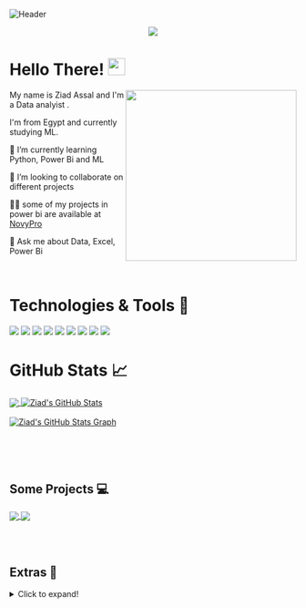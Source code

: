 ![Header](https://th.bing.com/th/id/R.bcf68c1f5aa736f48aa4f86e81894602?rik=P63akbkvm3%2fOug&riu=http%3a%2f%2fcorpusconsulting.in%2fwp-content%2fuploads%2f2015%2f11%2fbuilding-capabilities1-6.jpg&ehk=MwW6Qu4Qsg3kJpcFj2qCvFLVoTLcEzFGp1p2tHQByoY%3d&risl=&pid=ImgRaw&r=0?raw=true "Header")

<p align="center">
  <a href="https://www.linkedin.com/in/ziad-assal/" target="_blank">
    <img src="https://img.shields.io/static/v1?label=|&message=LINKED-IN&color=cdf998&style=plastic&logo=linkedin&logo-color=white"/>
  </a>
</p>

# Hello There! <img src="https://th.bing.com/th/id/R.fb48d654a18b552077522b355f721cec?rik=AsmQI1uTuIdvxA&pid=ImgRaw&r=0?raw=true" width="30">
 <!-- Profile views -->
 <img src="https://media.giphy.com/media/l46Cy1rHbQ92uuLXa/giphy.gif" align="right" height="300">
 
 <p align="left">My name is Ziad Assal and I'm a Data analyist .
  
  I'm from Egypt and currently studying ML.
  
</p>


🌱 I’m currently learning Python, Power Bi and ML

👯 I’m looking to collaborate on different projects

👨‍💻 some of my projects in power bi are available at [NovyPro](https://www.novypro.com/profile_projects/ziadasal)

👀 Ask me about Data, Excel, Power Bi

<br>


# Technologies & Tools 🔧
![](https://img.shields.io/badge/Code-JavaScript-informational?style=flat&logo=javascript&logoColor=white&color=brightgreen)
![](https://img.shields.io/badge/Code-Python-informational?style=flat&logo=python&logoColor=white&color=brightgreen)
![](https://img.shields.io/badge/Database-MySQL-informational?style=flat&logo=mysql&logoColor=white&color=brightgreen)
![](https://img.shields.io/badge/Tools-Git-informational?style=flat&logo=git&logoColor=white&color=brightgreen)
![](https://img.shields.io/badge/Tools-Power%20bi-brightgreen)
![](https://img.shields.io/badge/Tools-Tableau%20-brightgreen)
![](https://img.shields.io/badge/Tools-Excel-brightgreen)
![](https://img.shields.io/badge/Editor-Jupyter%20notebook-brightgreen)
![](https://img.shields.io/badge/Editor-VSCode-informational?style=flat&logo=visualstudiocode&logoColor=white&color=brightgreen)
<br>

# GitHub Stats 📈
<a href="https://github.com/ziadasal">
  <img align="center" src="https://github-readme-stats.vercel.app/api/top-langs/?username=ziadasal&hide=less&title_color=d13979&text_color=c9cacc&icon_color=2bbc8a&bg_color=1d1f21&langs_count=3" />
</a>

<a href="https://github.com/ziadasal">
  <img align="center" src="https://github-readme-stats.vercel.app/api?username=ziadasal&count_private=true&show_icons=true&theme=radical&hide_border=true&custom_title=Rahul%20Karda%27s%20Github%20Stats" alt="Ziad's GitHub Stats" />
</a>
<br><br>

<a href="https://github.com/ziadasal">
  <img align="center" src="https://github-profile-summary-cards.vercel.app/api/cards/profile-details?username=ziadasal&theme=radical&hide_border=true)](https://github.com/ziadasal" alt="Ziad's GitHub Stats Graph"/>
</a>
<br><br>

<!-- <a  href="https://github.com/ziadasal">
  <img align="center" src="https://github-readme-streak-stats.herokuapp.com/?user=ziadasal&theme=dark" alt="Rahul's GitHub Streak Stats"/>
</a> -->
<br><br>

## Some Projects 💻

<a href="https://github.com/ziadasal/Crop-Yield-Prediction">
  <img align="center" src="https://github-readme-stats.vercel.app/api/pin/?username=ziadasal&repo=Crop-Yield-Prediction&title_color=ffffff&text_color=c9cacc&icon_color=2bbc8a&bg_color=1d1f21" />
</a> 

<a href="https://github.com/ziadasal/SparkFoundation">
  <img align="center" src="https://github-readme-stats.vercel.app/api/pin/?username=ziadasal&repo=SparkFoundation&title_color=ffffff&text_color=c9cacc&icon_color=2bbc8a&bg_color=1d1f21" />
</a>

<br><br>


## Extras 📝
  <details>
  <summary>Click to expand!</summary>
  <br>
    <p>
<a href="https://github.com/ziadasal?tab=followers">
    <img src="https://img.shields.io/github/followers/ziadasal?label=Followers&logo=GitHub&style=for-the-badge" alt="GitHub Followers" />
  </a>
  </a>
 </p>
 <br>
  <p>
  <img src="https://github-profile-trophy.vercel.app/?username=ziadasal&theme=onedark&column=3&margin-w=15&margin-h=15" />
  </p>
  <br>
 <img src="https://metrics.lecoq.io/ziadasal?template=classic&activity=1&followup=1&languages=1&lines=1&people=1&activity.limit=5&activity.days=14&activity.filter=all&activity.visibility=all&activity.timestamps=false&languages.colors=github&languages.threshold=0%25&people.limit=28&people.size=28&people.types=followers%2C%20following&people.identicons=true&people.shuffle=true&config.timezone=Asia%2FCalcutta&config.twemoji=true" alt="Detailed Github Stats"/>   
</details>

<!-- icons with padding -->

[2.1]: http://i.imgur.com/0o48UoR.png (github icon with padding)

<!-- icons without padding -->

[2.2]: http://i.imgur.com/9I6NRUm.png (github icon without padding)
[3.2]: https://raw.githubusercontent.com/MartinHeinz/MartinHeinz/master/linkedin-3-16.png (LinkedIn icon without padding)


<!-- links to your social media accounts -->

[2]: https://github.com/ziadasal
[3]: https://www.linkedin.com/in/ziad-assal/
